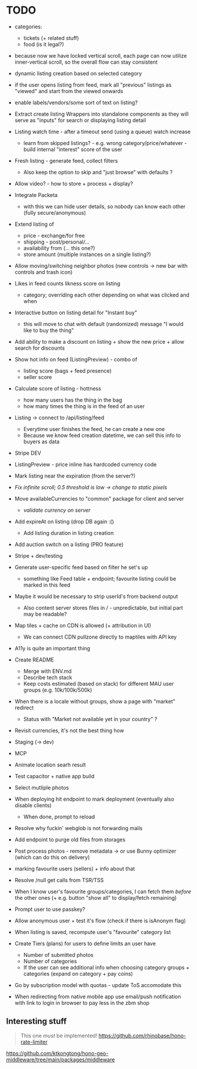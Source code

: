 # TODO

- categories:
    - tickets (+ related stuff)
    - food (is it legal?)

- because now we have locked vertical scroll, each page can now utilize inner-vertical scroll, so the overall flow can stay consistent

- dynamic listing creation based on selected category

- if the user opens listing from feed, mark all "previous" listings as "viewed" and start from the viewed onwards

- enable labels/vendors/some sort of text on listing?

- Extract create listing Wrappers into standalone components as they will serve as "inputs" for search or displaying listing detail

- Listing watch time - after a timeout send (using a queue) watch increase
    - learn from skipped listings? - e.g. wrong category/price/whatever - build internal "interest" score of the user

- Fresh listing - generate feed, collect filters
    - Also keep the option to skip and "just browse" with defaults ?

- Allow video? - how to store + process + display?
- Integrate Packeta
    - with this we can hide user details, so nobody can know each other (fully secure/anonymous)

- Extend listing of
    - price - exchange/for free
    - shipping - post/personal/...
    - availability from (... this one?)
    - store amount (multiple instances on a single listing?)

- Allow moving/switching neighbor photos (new controls -> new bar with controls and trash icon)

- Likes in feed counts likness score on listing
    - category; overriding each other depending on what was clicked and when

- Interactive button on listing detail for "Instant buy"
    - this will move to chat with default (randomized) message "I would like to buy the thing"

- Add ability to make a discount on listing + show the new price + allow search for discounts

- Show hot info on feed (ListingPreview) - combo of
    - listing score (bags + feed presence)
    - seller score

- Calculate score of listing - hottness
    - how many users has the thing in the bag
    - how many times the thing is in the feed of an user

- Listing -> connect to /api/listing/feed
    - Everytime user finishes the feed, he can create a new one
    - Because we know feed creation datetime, we can sell this info to buyers as data
- Stripe DEV
- ListingPreview - price inline has hardcoded currency code
- Mark listing near the expiration (from the server?)

- _Fix infinite scroll; 0.5 threshold is low -> change to static pixels_

- Move availableCurrencies to "common" package for client and server
    - _validate currency on server_
- Add expireAt on listing (drop DB again :()
    - Add listing duration in listing creation
- Add auction switch on a listing (PRO feature)
- Stripe + dev/testing

- Generate user-specific feed based on filter he set's up
    - something like Feed table + endpoint; favourite listing could be marked in this feed
- Maybe it would be necessary to strip userId's from backend output
    - Also content server stores files in /<id> - unpredictable, but initial part may be readable?
- Map tiles + cache on CDN is allowed (+ attribution in UI)
    - We can connect CDN pullzone directly to maptiles with API key
- A11y is quite an important thing
- Create README
    - Merge with ENV.md
    - Describe tech stack
    - Keep costs estimated (based on stack) for different MAU user groups (e.g. 10k/100k/500k)

- When there is a locale without groups, show a page with "market" redirect
    - Status with "Market not available yet in your country" ?

- Revisit currencies, it's not the best thing how

- Staging (-> dev)
- MCP

- Animate location searh result
- Test capacitor + native app build

- Select mutliple photos

- When deploying hit endpoint to mark deployment (eventually also disable clients)
    - When done, prompt to reload

- Resolve why fuckin' webglob is not forwarding mails
- Add endpoint to purge old files from storages
- Post process photos - remove metadata -> or use Bunny optimizer (which can do this on delivery)
- marking favourite users (sellers) + info about that

- Resolve /null get calls from TSR/TSS

- When I know user's favourite groups/categories, I can fetch them _before_ the other ones (+ e.g. button "show all" to
    display/fetch remaining)

- Prompt user to use passkey?
- Allow anonymous user + test it's flow (check if there is isAnonym flag)
- When listing is saved, recompute user's "favourite" category list
- Create Tiers (plans) for users to define limits an user have
    - Number of submitted photos
    - Number of categories
    - If the user can see additional info when choosing category groups + categories (expand on category + pay coins)

- Go by subscription model with quotas - update ToS accomodate this

- When redirecting from native mobile app use email/push notification with link to login in browser to pay less in the zbm shop

## Interesting stuff

> This one _must_ be implemented!
> https://github.com/rhinobase/hono-rate-limiter

https://github.com/ktkongtong/hono-geo-middleware/tree/main/packages/middleware
